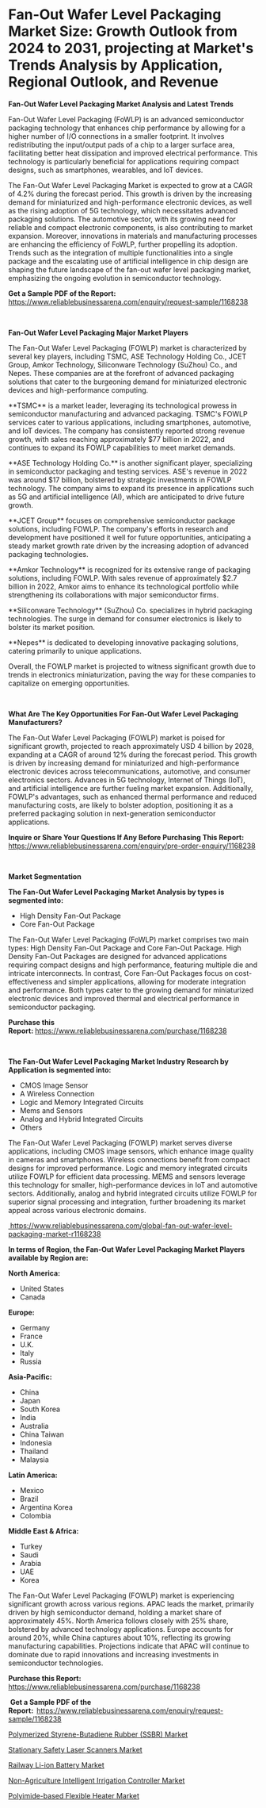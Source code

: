 <p><h1>Fan-Out Wafer Level Packaging Market Size: Growth Outlook from 2024 to 2031, projecting at Market's Trends Analysis by Application, Regional Outlook, and Revenue</h1></p><p><strong>Fan-Out Wafer Level Packaging Market Analysis and Latest Trends</strong></p>
<p><p>Fan-Out Wafer Level Packaging (FoWLP) is an advanced semiconductor packaging technology that enhances chip performance by allowing for a higher number of I/O connections in a smaller footprint. It involves redistributing the input/output pads of a chip to a larger surface area, facilitating better heat dissipation and improved electrical performance. This technology is particularly beneficial for applications requiring compact designs, such as smartphones, wearables, and IoT devices.</p><p>The Fan-Out Wafer Level Packaging Market is expected to grow at a CAGR of 4.2% during the forecast period. This growth is driven by the increasing demand for miniaturized and high-performance electronic devices, as well as the rising adoption of 5G technology, which necessitates advanced packaging solutions. The automotive sector, with its growing need for reliable and compact electronic components, is also contributing to market expansion. Moreover, innovations in materials and manufacturing processes are enhancing the efficiency of FoWLP, further propelling its adoption. Trends such as the integration of multiple functionalities into a single package and the escalating use of artificial intelligence in chip design are shaping the future landscape of the fan-out wafer level packaging market, emphasizing the ongoing evolution in semiconductor technology.</p></p>
<p><strong>Get a Sample PDF of the Report:&nbsp;</strong> <a href="https://www.reliablebusinessarena.com/enquiry/request-sample/1168238?utm_campaign=1596&utm_medium=2&utm_source=Github&utm_content=ia&utm_term=30102024&utm_id=fan-out-wafer-level-packaging">https://www.reliablebusinessarena.com/enquiry/request-sample/1168238</a></p>
<p>&nbsp;</p>
<p><strong>Fan-Out Wafer Level Packaging Major Market Players</strong></p>
<p><p>The Fan-Out Wafer Level Packaging (FOWLP) market is characterized by several key players, including TSMC, ASE Technology Holding Co., JCET Group, Amkor Technology, Siliconware Technology (SuZhou) Co., and Nepes. These companies are at the forefront of advanced packaging solutions that cater to the burgeoning demand for miniaturized electronic devices and high-performance computing.</p><p>**TSMC** is a market leader, leveraging its technological prowess in semiconductor manufacturing and advanced packaging. TSMC's FOWLP services cater to various applications, including smartphones, automotive, and IoT devices. The company has consistently reported strong revenue growth, with sales reaching approximately $77 billion in 2022, and continues to expand its FOWLP capabilities to meet market demands.</p><p>**ASE Technology Holding Co.** is another significant player, specializing in semiconductor packaging and testing services. ASE's revenue in 2022 was around $17 billion, bolstered by strategic investments in FOWLP technology. The company aims to expand its presence in applications such as 5G and artificial intelligence (AI), which are anticipated to drive future growth.</p><p>**JCET Group** focuses on comprehensive semiconductor package solutions, including FOWLP. The company's efforts in research and development have positioned it well for future opportunities, anticipating a steady market growth rate driven by the increasing adoption of advanced packaging technologies.</p><p>**Amkor Technology** is recognized for its extensive range of packaging solutions, including FOWLP. With sales revenue of approximately $2.7 billion in 2022, Amkor aims to enhance its technological portfolio while strengthening its collaborations with major semiconductor firms.</p><p>**Siliconware Technology** (SuZhou) Co. specializes in hybrid packaging technologies. The surge in demand for consumer electronics is likely to bolster its market position.</p><p>**Nepes** is dedicated to developing innovative packaging solutions, catering primarily to unique applications. </p><p>Overall, the FOWLP market is projected to witness significant growth due to trends in electronics miniaturization, paving the way for these companies to capitalize on emerging opportunities.</p></p>
<p>&nbsp;</p>
<p><strong>What Are The Key Opportunities For Fan-Out Wafer Level Packaging Manufacturers?</strong></p>
<p><p>The Fan-Out Wafer Level Packaging (FOWLP) market is poised for significant growth, projected to reach approximately USD 4 billion by 2028, expanding at a CAGR of around 12% during the forecast period. This growth is driven by increasing demand for miniaturized and high-performance electronic devices across telecommunications, automotive, and consumer electronics sectors. Advances in 5G technology, Internet of Things (IoT), and artificial intelligence are further fueling market expansion. Additionally, FOWLP's advantages, such as enhanced thermal performance and reduced manufacturing costs, are likely to bolster adoption, positioning it as a preferred packaging solution in next-generation semiconductor applications.</p></p>
<p><strong>Inquire or Share Your Questions If Any Before Purchasing This Report:</strong> <a href="https://www.reliablebusinessarena.com/enquiry/pre-order-enquiry/1168238?utm_campaign=1596&utm_medium=2&utm_source=Github&utm_content=ia&utm_term=30102024&utm_id=fan-out-wafer-level-packaging">https://www.reliablebusinessarena.com/enquiry/pre-order-enquiry/1168238</a></p>
<p>&nbsp;</p>
<p><strong>Market Segmentation</strong></p>
<p><strong>The Fan-Out Wafer Level Packaging Market Analysis by types is segmented into:</strong></p>
<p><ul><li>High Density Fan-Out Package</li><li>Core Fan-Out Package</li></ul></p>
<p><p>The Fan-Out Wafer Level Packaging (FoWLP) market comprises two main types: High Density Fan-Out Package and Core Fan-Out Package. High Density Fan-Out Packages are designed for advanced applications requiring compact designs and high performance, featuring multiple die and intricate interconnects. In contrast, Core Fan-Out Packages focus on cost-effectiveness and simpler applications, allowing for moderate integration and performance. Both types cater to the growing demand for miniaturized electronic devices and improved thermal and electrical performance in semiconductor packaging.</p></p>
<p><strong>Purchase this Report:&nbsp;</strong><a href="https://www.reliablebusinessarena.com/purchase/1168238?utm_campaign=1596&utm_medium=2&utm_source=Github&utm_content=ia&utm_term=30102024&utm_id=fan-out-wafer-level-packaging">https://www.reliablebusinessarena.com/purchase/1168238</a></p>
<p>&nbsp;</p>
<p><strong>The Fan-Out Wafer Level Packaging Market Industry Research by Application is segmented into:</strong></p>
<p><ul><li>CMOS Image Sensor</li><li>A Wireless Connection</li><li>Logic and Memory Integrated Circuits</li><li>Mems and Sensors</li><li>Analog and Hybrid Integrated Circuits</li><li>Others</li></ul></p>
<p><p>The Fan-Out Wafer Level Packaging (FOWLP) market serves diverse applications, including CMOS image sensors, which enhance image quality in cameras and smartphones. Wireless connections benefit from compact designs for improved performance. Logic and memory integrated circuits utilize FOWLP for efficient data processing. MEMS and sensors leverage this technology for smaller, high-performance devices in IoT and automotive sectors. Additionally, analog and hybrid integrated circuits utilize FOWLP for superior signal processing and integration, further broadening its market appeal across various electronic domains.</p></p>
<p><a href="https://www.reliablebusinessarena.com/global-fan-out-wafer-level-packaging-market-r1168238?utm_campaign=1596&utm_medium=2&utm_source=Github&utm_content=ia&utm_term=30102024&utm_id=fan-out-wafer-level-packaging">&nbsp;https://www.reliablebusinessarena.com/global-fan-out-wafer-level-packaging-market-r1168238</a></p>
<p><strong>In terms of Region, the Fan-Out Wafer Level Packaging Market Players available by Region are:</strong></p>
<p>
    <p> <strong> North America: </strong>
        <ul>
            <li>United States</li>
            <li>Canada</li>
        </ul>
        </p> 
    <p> <strong> Europe: </strong>
        <ul>
            <li>Germany</li>
            <li>France</li>
            <li>U.K.</li>
            <li>Italy</li>
            <li>Russia</li>
        </ul>
        </p> 
    <p> <strong> Asia-Pacific: </strong>
        <ul>
            <li>China</li>
            <li>Japan</li>
            <li>South Korea</li>
            <li>India</li>
            <li>Australia</li>
            <li>China Taiwan</li>
            <li>Indonesia</li>
            <li>Thailand</li>
            <li>Malaysia</li>
        </ul>
        </p> 
    <p> <strong> Latin America: </strong>
        <ul>
            <li>Mexico</li>
            <li>Brazil</li>
            <li>Argentina Korea</li>
            <li>Colombia</li>
        </ul>
        </p> 
    <p> <strong> Middle East & Africa: </strong>
        <ul>
            <li>Turkey</li>
            <li>Saudi</li>
            <li>Arabia</li>
            <li>UAE</li>
            <li>Korea</li>
        </ul>
    </p>
    </p>
<p><p>The Fan-Out Wafer Level Packaging (FOWLP) market is experiencing significant growth across various regions. APAC leads the market, primarily driven by high semiconductor demand, holding a market share of approximately 45%. North America follows closely with 25% share, bolstered by advanced technology applications. Europe accounts for around 20%, while China captures about 10%, reflecting its growing manufacturing capabilities. Projections indicate that APAC will continue to dominate due to rapid innovations and increasing investments in semiconductor technologies.</p></p>
<p><strong>Purchase this Report: </strong><a href="https://www.reliablebusinessarena.com/purchase/1168238?utm_campaign=1596&utm_medium=2&utm_source=Github&utm_content=ia&utm_term=30102024&utm_id=fan-out-wafer-level-packaging">https://www.reliablebusinessarena.com/purchase/1168238</a></p>
<p>&nbsp;<strong>Get a Sample PDF of the Report:&nbsp;&nbsp;</strong><a href="https://www.reliablebusinessarena.com/enquiry/request-sample/1168238?utm_campaign=1596&utm_medium=2&utm_source=Github&utm_content=ia&utm_term=30102024&utm_id=fan-out-wafer-level-packaging">https://www.reliablebusinessarena.com/enquiry/request-sample/1168238</a></p>
<p><strong></strong></p>
<p><p><a href="https://www.linkedin.com/pulse/investment-opportunities-polymerized-styrene-butadiene-rubber-2bmuc?utm_campaign=1596&utm_medium=2&utm_source=Github&utm_content=ia&utm_term=30102024&utm_id=fan-out-wafer-level-packaging">Polymerized Styrene-Butadiene Rubber (SSBR) Market</a></p><p><a href="https://www.linkedin.com/pulse/regulatory-landscape-its-influence-global-stationary-safety-tnyfc?utm_campaign=1596&utm_medium=2&utm_source=Github&utm_content=ia&utm_term=30102024&utm_id=fan-out-wafer-level-packaging">Stationary Safety Laser Scanners Market</a></p><p><a href="https://github.com/KamrulHadi87/Market-Research-Report-List-1/blob/main/railway-li-ion-battery-market.md?utm_campaign=1596&utm_medium=2&utm_source=Github&utm_content=ia&utm_term=30102024&utm_id=fan-out-wafer-level-packaging">Railway Li-ion Battery Market</a></p><p><a href="https://www.linkedin.com/pulse/non-agriculture-intelligent-irrigation-controller-ecosystem-tmylf?utm_campaign=1596&utm_medium=2&utm_source=Github&utm_content=ia&utm_term=30102024&utm_id=fan-out-wafer-level-packaging">Non-Agriculture Intelligent Irrigation Controller Market</a></p><p><a href="https://www.linkedin.com/pulse/pioneering-growth-analyzing-global-polyimide-based-flexible-a2bqf?utm_campaign=1596&utm_medium=2&utm_source=Github&utm_content=ia&utm_term=30102024&utm_id=fan-out-wafer-level-packaging">Polyimide-based Flexible Heater Market</a></p></p>